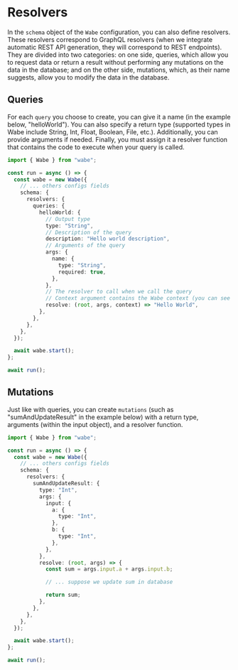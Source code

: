 # Resolvers

In the `schema` object of the `Wabe` configuration, you can also define resolvers. These resolvers correspond to GraphQL resolvers (when we integrate automatic REST API generation, they will correspond to REST endpoints). They are divided into two categories: on one side, queries, which allow you to request data or return a result without performing any mutations on the data in the database; and on the other side, mutations, which, as their name suggests, allow you to modify the data in the database.

## Queries

For each `query` you choose to create, you can give it a name (in the example below, "helloWorld"). You can also specify a return type (supported types in Wabe include String, Int, Float, Boolean, File, etc.). Additionally, you can provide arguments if needed. Finally, you must assign it a resolver function that contains the code to execute when your query is called.

```ts
import { Wabe } from "wabe";

const run = async () => {
  const wabe = new Wabe({
    // ... others configs fields
    schema: {
      resolvers: {
        queries: {
          helloWorld: {
            // Output type
            type: "String",
            // Description of the query
            description: "Hello world description",
            // Arguments of the query
            args: {
              name: {
                type: "String",
                required: true,
              },
            },
            // The resolver to call when we call the query
            // Context argument contains the Wabe context (you can see more information about it in the Context sections in Wabe notions)
            resolve: (root, args, context) => "Hello World",
          },
        },
      },
    },
  });

  await wabe.start();
};

await run();
```

## Mutations

Just like with queries, you can create `mutations` (such as "sumAndUpdateResult" in the example below) with a return type, arguments (within the input object), and a resolver function.

```ts
import { Wabe } from "wabe";

const run = async () => {
  const wabe = new Wabe({
    // ... others configs fields
    schema: {
      resolvers: {
        sumAndUpdateResult: {
          type: "Int",
          args: {
            input: {
              a: {
                type: "Int",
              },
              b: {
                type: "Int",
              },
            },
          },
          resolve: (root, args) => {
            const sum = args.input.a + args.input.b;

            // ... suppose we update sum in database

            return sum;
          },
        },
      },
    },
  });

  await wabe.start();
};

await run();
```
